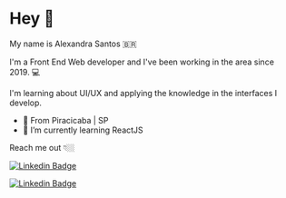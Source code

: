 # Hey 👋

My name is Alexandra Santos 🇧🇷

I'm a Front End Web developer and I've been working in the area since 2019. 💻

I'm learning about UI/UX and applying the knowledge in the interfaces I develop.

- 📍 From Piracicaba | SP
- 🌱 I’m currently learning ReactJS

Reach me out 👇🏼

[![Linkedin Badge](https://img.shields.io/badge/-LinkedIn-blue?style=flat-square&logo=Linkedin&logoColor=white&link=[https://www.linkedin.com/in/isadora-rodrigues-stangarlin-48402b141/]())]([https://www.linkedin.com/in/isadora-rodrigues-stangarlin-48402b141/](https://www.linkedin.com/in/ale-santos/)) 

[![Linkedin Badge](https://img.shields.io/badge/-LinkedIn-blue?style=flat-square&logo=Linkedin&logoColor=white&link=https://www.linkedin.com/in/ale-santos/)](https://www.linkedin.com/in/ale-santos/)
